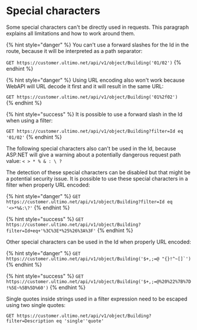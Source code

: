 # Special characters

Some special characters can't be directly used in requests. This paragraph explains all limitations and how to work around them.

{% hint style="danger" %}
You can't use a forward slashes for the Id in the route, because it will be interpreted as a path separator:

`GET https://customer.ultimo.net/api/v1/object/Building('01/02')`
{% endhint %}

{% hint style="danger" %}
Using URL encoding also won't work because WebAPI will URL decode it first and it will result in the same URL:

`GET https://customer.ultimo.net/api/v1/object/Building('01%2f02')`  
{% endhint %}

{% hint style="success" %}
It is possible to use a forward slash in the Id when using a filter:

`GET https://customer.ultimo.net/api/v1/object/Building?filter=Id eq '01/02'`
{% endhint %}

The following special characters also can't be used in the Id, because ASP.NET will give a warning about a potentially dangerous request path value:    `< > * % & : \ ?`  
  
The detection of these special characters can be disabled but that might be a potential security issue. It is possible to use these special characters in a filter when properly URL encoded:

{% hint style="danger" %}
`GET https://customer.ultimo.net/api/v1/object/Building?filter=Id eq '<>*%&:\?'`
{% endhint %}

{% hint style="success" %}
`GET https://customer.ultimo.net/api/v1/object/Building?filter=Id+eq+'%3C%3E*%25%26%3A%3F'`
{% endhint %}

Other special characters can be used in the Id when properly URL encoded:

{% hint style="danger" %}
``GET https://customer.ultimo.net/api/v1/object/Building('$+,;=@ "{}!^~[]`')``
{% endhint %}

{% hint style="success" %}
`GET https://customer.ultimo.net/api/v1/object/Building('$+,;=@%20%22%7B%7D!%5E~%5B%5D%60')`
{% endhint %}

Single quotes inside strings used in a filter expression need to be escaped using two single quotes:

`GET https://customer.ultimo.net/api/v1/object/Building?filter=Description eq 'single''quote'`

